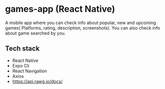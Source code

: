 # games-app (React Native)

A mobile app where you can check info about popular, new and upcoming games( Platforms, rating, description, screenshots). You can also check info about game searched by you.  

## Tech stack
- React Native
- Expo Cli
- React Navigation
- Axios
- https://api.rawg.io/docs/
